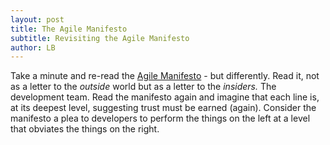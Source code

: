 ```yaml
---
layout: post
title: The Agile Manifesto
subtitle: Revisiting the Agile Manifesto
author: LB
---
```

Take a minute and re-read the [Agile Manifesto](http://www.agilemanifesto.org/) - but differently. Read it, not as a letter to the _outside_ world but as a letter to the _insiders._ The development team. Read the manifesto again and imagine that each line is, at its deepest level, suggesting trust  must be earned (again). Consider the manifesto a plea to developers to perform the things on the left at a level that obviates the things on the right.
